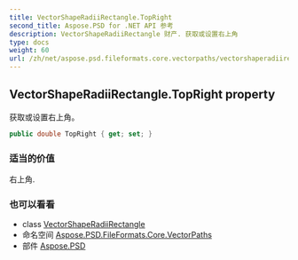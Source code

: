 ```yaml
---
title: VectorShapeRadiiRectangle.TopRight
second_title: Aspose.PSD for .NET API 参考
description: VectorShapeRadiiRectangle 财产. 获取或设置右上角
type: docs
weight: 60
url: /zh/net/aspose.psd.fileformats.core.vectorpaths/vectorshaperadiirectangle/topright/
---
```

## VectorShapeRadiiRectangle.TopRight property

获取或设置右上角。

```csharp
public double TopRight { get; set; }
```

### 适当的价值

右上角.

### 也可以看看

* class [VectorShapeRadiiRectangle](../)
* 命名空间 [Aspose.PSD.FileFormats.Core.VectorPaths](../../vectorshaperadiirectangle/)
* 部件 [Aspose.PSD](../../../)


